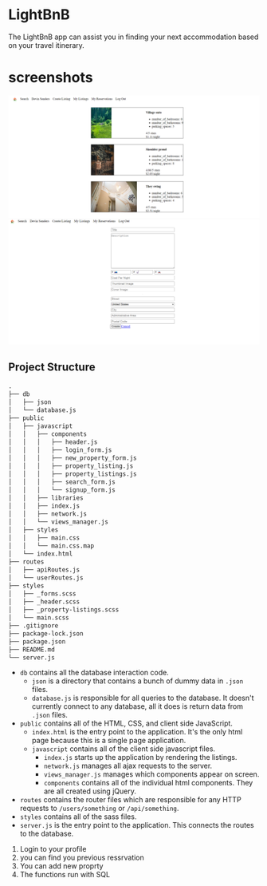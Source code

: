 # LightBnB
The LightBnB app can assist you in finding your next accommodation based on your travel itinerary.

# screenshots
!['bnb](./screenShots/bnb.png)
!['bnb2](./screenShots/bnb2.png)

## Project Structure

```
.
├── db
│   ├── json
│   └── database.js
├── public
│   ├── javascript
│   │   ├── components 
│   │   │   ├── header.js
│   │   │   ├── login_form.js
│   │   │   ├── new_property_form.js
│   │   │   ├── property_listing.js
│   │   │   ├── property_listings.js
│   │   │   ├── search_form.js
│   │   │   └── signup_form.js
│   │   ├── libraries
│   │   ├── index.js
│   │   ├── network.js
│   │   └── views_manager.js
│   ├── styles
│   │   ├── main.css
│   │   └── main.css.map
│   └── index.html
├── routes
│   ├── apiRoutes.js
│   └── userRoutes.js
├── styles  
│   ├── _forms.scss
│   ├── _header.scss
│   ├── _property-listings.scss
│   └── main.scss
├── .gitignore
├── package-lock.json
├── package.json
├── README.md
└── server.js
```

* `db` contains all the database interaction code.
  * `json` is a directory that contains a bunch of dummy data in `.json` files.
  * `database.js` is responsible for all queries to the database. It doesn't currently connect to any database, all it does is return data from `.json` files.
* `public` contains all of the HTML, CSS, and client side JavaScript. 
  * `index.html` is the entry point to the application. It's the only html page because this is a single page application.
  * `javascript` contains all of the client side javascript files.
    * `index.js` starts up the application by rendering the listings.
    * `network.js` manages all ajax requests to the server.
    * `views_manager.js` manages which components appear on screen.
    * `components` contains all of the individual html components. They are all created using jQuery.
* `routes` contains the router files which are responsible for any HTTP requests to `/users/something` or `/api/something`. 
* `styles` contains all of the sass files. 
* `server.js` is the entry point to the application. This connects the routes to the database.


1. Login to your profile
2. you can find you previous ressrvation 
3. You can add new proprty
4. The functions run with SQL